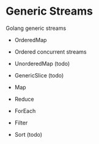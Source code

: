 # Generic Streams
Golang generic streams 

* OrderedMap
* Ordered concurrent streams
* UnorderedMap (todo)
* GenericSlice (todo)

* Map
* Reduce 
* ForEach
* Filter
* Sort (todo) 
